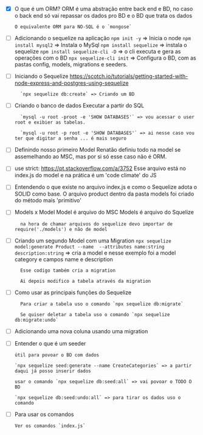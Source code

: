 - [x] O que é um ORM?
      ORM é uma abstração entre back end e BD, no caso o back end só vai repassar os dados pro BD e o BD que trata os dados

      O equivalente ORM para NO-SQL é o `mongose`

- [ ] Adicionando o sequelize na aplicação
        `npm init -y` => Inicia o node
        `npm install mysql2` => Instala o MySql
        `npm install sequelize` => instala o sequelize
        `npm install sequelize-cli -D` => o cli executa e gera as operações com o BD
        `npx sequelize-cli init` => Configura o BD, com as pastas config, models, migrations e seeders.

- [ ] Iniciando o Sequelize
https://scotch.io/tutorials/getting-started-with-node-express-and-postgres-using-sequelize

        `npx sequelize db:create` => Criando um BD

- [ ] Criando o banco de dados
        Executar a partir do SQL

        `mysql -u root -proot -e 'SHOW DATABASES'` => vou acessar o user root e exibier as tabelas.

        `mysql -u root -p root -e 'SHOW DATABASES'` => ai nesse caso vou ter que digitar a senha ... é mais seguro


- [ ] Definindo nosso primeiro Model
        Renatão definiu todo na model se assemelhando ao MSC, mas por si só esse caso não é ORM.

- [ ] use strict: https://pt.stackoverflow.com/a/3752
        Esse arquivo está no index.js do model e na prática é um 'code climate' do JS

- [ ] Entendendo o que existe no arquivo index.js e como o Sequelize adota o SOLID como base.
        O arquivo product dentro da pasta models foi criado do método mais 'primitivo'

- [ ] Models x Model
        Model é arquivo do MSC
        Models é arquivo do Squelize

        na hora de chamar arquivos do sequelize devo importar de require('./models') e não de model

- [ ] Criando um segundo Model com uma Migration
        `npx sequelize model:generate Product --name  --attributes name:string description:string` => cria a model e nesse exemplo foi a model category e campos name e description

        Esse codigo também cria a migration

        Ai depois modifico a tabela através da migration
        
- [ ] Como usar as principais funções do Sequelize

        Para criar a tabela uso o comando `npx sequelize db:migrate`

        Se quiser deletar a tabela uso o comando `npx sequelize db:migrate:undo`

- [ ] Adicionando uma nova coluna usando uma migration
- [ ] Entender o que é um seeder

      útil para povoar o BD com dados

      `npx sequelize seed:generate --name CreateCategories` => a partir daqui já posso inserir dados

      usar o comando `npx sequelize db:seed:all` => vai povoar o TODO O BD

      `npx sequelize db:seed:undo:all` => para tirar os dados uso o comando

- [ ] Para usar os comandos

      Ver os comandos `index.js`  

